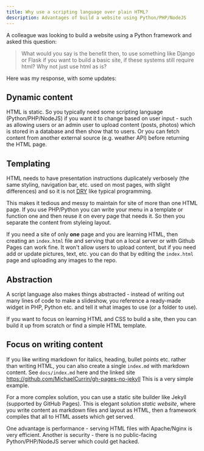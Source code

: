 ```yaml
---
title: Why use a scripting language over plain HTML?
description: Advantages of build a website using Python/PHP/NodeJS
---
```


A colleague was looking to build a website using a Python framework and asked this question:

> What would you say is the benefit then, to use something like Django or Flask if you want to build a basic site, if these systems still require html? Why not just use html as is?

Here was my response, with some updates:


## Dynamic content

HTML is static. So you typically need some scripting language (Python/PHP/NodeJS) if you want it to change based on user input - such as allowing users or an admin user to upload content (posts, photos) which is stored in a database and then show that to users. Or you can fetch content from another external source (e.g. weather API) before returning the HTML page.


## Templating

HTML needs to have presentation instructions duplicately verbosely (the same styling, navigation bar, etc. used on most pages, with slight differences) and so it is not [DRY](https://en.wikipedia.org/wiki/Don%27t_repeat_yourself) like typical programming. 

This makes it tedious and messy to maintain for site of more than one HTML page. If you use PHP/Python you can write your menu in a template or function one and then reuse it on every page that needs it. So then you separate the content from styleing layout. 

If you need a site of only **one** page and you are learning HTML, then creating an `index.html` file and serving that on a local server or with Github Pages can work fine. It won't allow users to upload content, but if you need add or update pictures, text, etc. you can do that by editing the `index.html` page and uploading any images to the repo.


## Abstraction

A script language also makes things abstracted - instead of writing out many lines of code to make a slideshow, you reference a ready-made widget in PHP, Python etc. and tell it what images to use (or a folder to use).

If you want to focus on learning HTML and CSS to build a site, then you can build it up from scratch or find a simple HTML template.


## Focus on writing content

If you like writing markdown for italics, heading, bullet points etc. rather than writing HTML, you can also create a single `index.md` with markdown content. See `docs/index.md` here and the linked site https://github.com/MichaelCurrin/gh-pages-no-jekyll This is a very simple example.

For a more complex solution, you can use a static site builder like Jekyll (supported by GitHub Pages). This is elegant solution _static website_, where you write content as markdown files and layout as HTML, then a framework compiles that all to HTML assets which get served.

One advantage is performance - serving HTML files with Apache/Nginx is very efficient. Another is security - there is no public-facing Python/PHP/NodeJS server which could get hacked.

